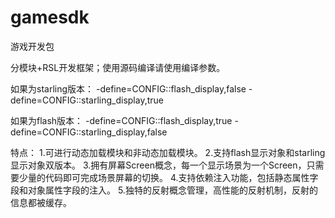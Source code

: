 gamesdk
=======

游戏开发包

分模块+RSL开发框架；使用源码编译请使用编译参数。

如果为starling版本：
-define=CONFIG::flash_display,false
-define=CONFIG::starling_display,true

如果为flash版本：
-define=CONFIG::flash_display,true
-define=CONFIG::starling_display,false

特点：
   1.可进行动态加载模块和非动态加载模块。
   2.支持flash显示对象和starling显示对象双版本。
   3.拥有屏幕Screen概念，每一个显示场景为一个Screen，只需要少量的代码即可完成场景屏幕的切换。
   4.支持依赖注入功能，包括静态属性字段和对象属性字段的注入。
   5.独特的反射概念管理，高性能的反射机制，反射的信息都被缓存。
   
